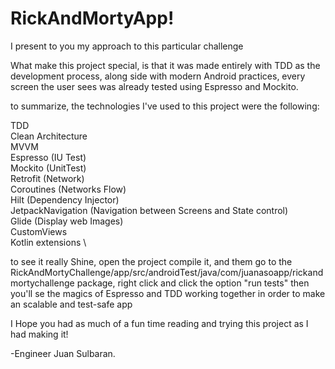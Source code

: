 # RickAndMortyApp! 

I present to you my approach to this particular challenge 


What make this project special, is that it was made entirely with TDD as the development process, along side with modern Android practices, every screen the user sees was already tested using Espresso and Mockito.

to summarize, the technologies I've used to this project were the following:

TDD \
Clean Architecture \
MVVM \
Espresso (IU Test)\
Mockito (UnitTest)\
Retrofit (Network)\
Coroutines (Networks Flow)\
Hilt (Dependency Injector)\
JetpackNavigation (Navigation between Screens and State control)\
Glide (Display web Images)\
CustomViews\
Kotlin extensions \

to see it really Shine, open the project compile it, and them go to the RickAndMortyChallenge/app/src/androidTest/java/com/juanasoapp/rickandmortychallenge package, right click and click the option
"run tests"
then you'll se the magics of Espresso and TDD working together in order to make an scalable and test-safe app 

I Hope you had as much of a fun time reading and trying this project as I had making it!

-Engineer Juan Sulbaran.
